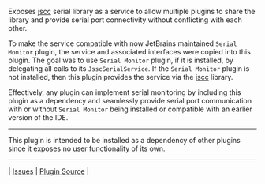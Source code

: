 Exposes [jscc] serial library as a service to allow multiple plugins to share the library and
provide serial port connectivity without conflicting with each other.

To make the service compatible with now JetBrains maintained `Serial Monitor` plugin, the
service and associated interfaces were copied into this plugin. The goal was to use `Serial
Monitor` plugin, if it is installed, by delegating all calls to its `JsscSerialService`. If the
`Serial Monitor` plugin is not installed, then this plugin provides the service via the [jscc]
library.

Effectively, any plugin can implement serial monitoring by including this plugin as a dependency
and seamlessly provide serial port communication with or without `Serial Monitor` being
installed or compatible with an earlier version of the IDE.

<hr>  

This plugin is intended to be installed as a dependency of other plugins since it exposes no
user functionality of its own.

<hr>

| [Issues][] | [Plugin Source][] |

[Issues]: https://github.com/vsch/SimpleSerialConnectorService/issues
[Plugin Source]: https://github.com/vsch/SimpleSerialConnectorService
[jscc]: https://github.com/java-native/jssc


